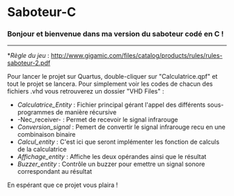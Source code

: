 # Saboteur-C

### Bonjour et bienvenue dans ma version du saboteur codé en C !

*** 

*_Règle du jeu_ :  http://www.gigamic.com/files/catalog/products/rules/rules-saboteur-2.pdf

Pour lancer le projet sur Quartus, double-cliquer sur "Calculatrice.qpf" et tout le projet se lancera.
Pour simplement voir les codes de chacun des fichiers .vhd vous retrouverez un dossier "VHD Files" :

  * _Calculatrice_Entity_ : Fichier principal gérant l'appel des différents sous-programmes de manière récursive
  *  -Nec_receiver- : Permet de recevoir le signal infrarouge 
  * _Conversion_signal_ : Pemert de convertir le signal infrarouge recu en une combinaison binaire
  * _Calcul_entity_ : C'est ici que seront implémenter les fonction de calculs de la calculatrice
  * _Affichage_entity_ : Affiche les deux opérandes ainsi que le résultat
  * _Buzzer_entity_ : Contrôle un buzzer pour emettre un signal sonore correspondant au résultat




En espérant que ce projet vous plaira ! 
